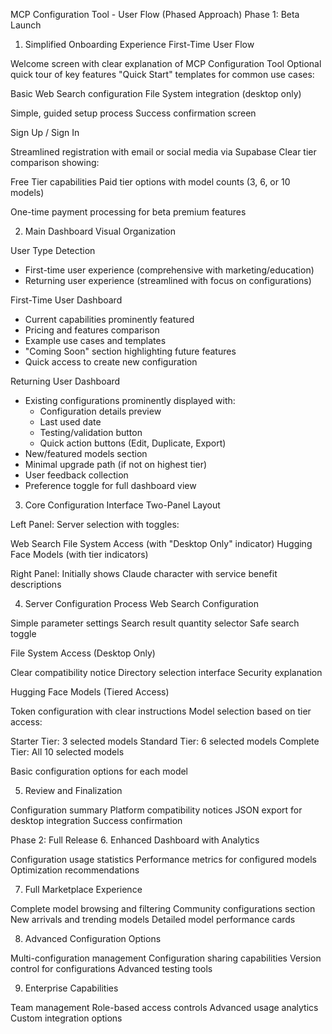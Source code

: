 MCP Configuration Tool - User Flow (Phased Approach)
Phase 1: Beta Launch
1. Simplified Onboarding Experience
First-Time User Flow

Welcome screen with clear explanation of MCP Configuration Tool
Optional quick tour of key features
"Quick Start" templates for common use cases:

Basic Web Search configuration
File System integration (desktop only)


Simple, guided setup process
Success confirmation screen

Sign Up / Sign In

Streamlined registration with email or social media via Supabase
Clear tier comparison showing:

Free Tier capabilities
Paid tier options with model counts (3, 6, or 10 models)


One-time payment processing for beta premium features

2. Main Dashboard
Visual Organization

User Type Detection
- First-time user experience (comprehensive with marketing/education)
- Returning user experience (streamlined with focus on configurations)

First-Time User Dashboard
- Current capabilities prominently featured
- Pricing and features comparison
- Example use cases and templates
- "Coming Soon" section highlighting future features
- Quick access to create new configuration

Returning User Dashboard
- Existing configurations prominently displayed with:
  - Configuration details preview
  - Last used date
  - Testing/validation button
  - Quick action buttons (Edit, Duplicate, Export)
- New/featured models section
- Minimal upgrade path (if not on highest tier)
- User feedback collection
- Preference toggle for full dashboard view

3. Core Configuration Interface
Two-Panel Layout

Left Panel: Server selection with toggles:

Web Search
File System Access (with "Desktop Only" indicator)
Hugging Face Models (with tier indicators)


Right Panel: Initially shows Claude character with service benefit descriptions

4. Server Configuration Process
Web Search Configuration

Simple parameter settings
Search result quantity selector
Safe search toggle

File System Access (Desktop Only)

Clear compatibility notice
Directory selection interface
Security explanation

Hugging Face Models (Tiered Access)

Token configuration with clear instructions
Model selection based on tier access:

Starter Tier: 3 selected models
Standard Tier: 6 selected models
Complete Tier: All 10 selected models


Basic configuration options for each model

5. Review and Finalization

Configuration summary
Platform compatibility notices
JSON export for desktop integration
Success confirmation

Phase 2: Full Release
6. Enhanced Dashboard with Analytics

Configuration usage statistics
Performance metrics for configured models
Optimization recommendations

7. Full Marketplace Experience

Complete model browsing and filtering
Community configurations section
New arrivals and trending models
Detailed model performance cards

8. Advanced Configuration Options

Multi-configuration management
Configuration sharing capabilities
Version control for configurations
Advanced testing tools

9. Enterprise Capabilities

Team management
Role-based access controls
Advanced usage analytics
Custom integration options